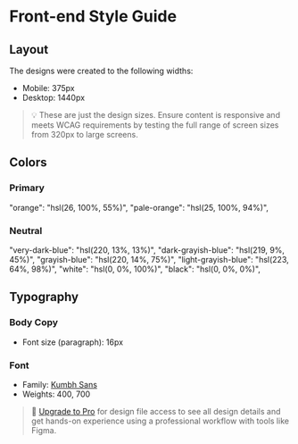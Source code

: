 # Front-end Style Guide

## Layout

The designs were created to the following widths:

- Mobile: 375px
- Desktop: 1440px

> 💡 These are just the design sizes. Ensure content is responsive and meets WCAG requirements by testing the full range of screen sizes from 320px to large screens.

## Colors

### Primary

"orange": "hsl(26, 100%, 55%)",
"pale-orange": "hsl(25, 100%, 94%)",

### Neutral

"very-dark-blue": "hsl(220, 13%, 13%)",
"dark-grayish-blue": "hsl(219, 9%, 45%)",
"grayish-blue": "hsl(220, 14%, 75%)",
"light-grayish-blue": "hsl(223, 64%, 98%)",
"white": "hsl(0, 0%, 100%)",
"black": "hsl(0, 0%, 0%)",

## Typography

### Body Copy

- Font size (paragraph): 16px

### Font

- Family: [Kumbh Sans](https://fonts.google.com/specimen/Kumbh+Sans)
- Weights: 400, 700

> 💎 [Upgrade to Pro](https://www.frontendmentor.io/pro?ref=style-guide) for design file access to see all design details and get hands-on experience using a professional workflow with tools like Figma.
